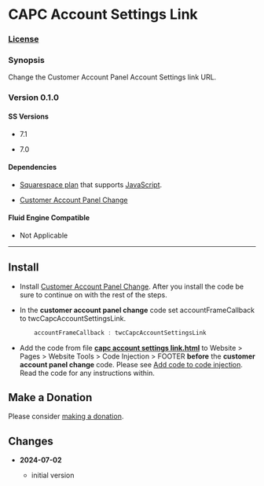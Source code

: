 # CAPC Account Settings Link

### [License][1]

### Synopsis

Change the Customer Account Panel Account Settings link URL.

### Version 0.1.0

#### SS Versions

  * 7.1
  
  * 7.0

#### Dependencies

  * [Squarespace plan][2] that supports [JavaScript][3].
  
  * [Customer Account Panel Change][4]

#### Fluid Engine Compatible

  * Not Applicable

---

## Install

* Install [Customer Account Panel Change][5]. After you install the code be
  sure to continue on with the rest of the steps.
  
* In the **customer account panel change** code set accountFrameCallback to
  twcCapcAccountSettingsLink.
  
  ```javascript
      accountFrameCallback : twcCapcAccountSettingsLink
  ```
  
* Add the code from file **[capc account settings link.html][6]** to Website >
  Pages > Website Tools > Code Injection > FOOTER **before** the **customer
  account panel change** code. Please see [Add code to code injection][7]. Read
  the code for any instructions within.

## Make a Donation

Please consider [making a donation][8].

## Changes

<!-- * **2022-12-06**

  * add variable for CSS customization
  * fix for changes SS made that broke the code
  * bumped version to 0.2.0
  -->
* **2024-07-02**

  * initial version

[1]: https://github.com/tomsWebConsulting/twcsl/blob/main/LICENSE.txt#L1
[2]: https://www.squarespace.com/pricing
[3]: https://en.wikipedia.org/wiki/JavaScript
[4]: https://github.com/tomsWebConsulting/twcsl/tree/main/Element/Customer%20Account%20Panel/Customer%20Account%20Panel%20Change
[5]: https://github.com/tomsWebConsulting/twcsl/tree/main/Element/Customer%20Account%20Panel/Customer%20Account%20Panel%20Change#customer-account-panel-change
[6]: capc%20account%20settings%20link.html#L1
[7]: https://support.squarespace.com/hc/en-us/articles/205815908-Using-code-injection#toc-add-code-to-code-injection
[8]: https://github.com/tomsWebConsulting/twcsl#make-a-donation
